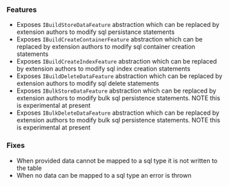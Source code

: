 ### Features
+ Exposes `IBuildStoreDataFeature` abstraction which can be replaced by extension authors to modify sql persistance statements
+ Exposes `IBuildCreateContainerFeature` abstraction which can be replaced by extension authors to modify sql container creation statements
+ Exposes `IBuildCreateIndexFeature` abstraction which can be replaced by extension authors to modify sql index creation statements
+ Exposes `IBuildDeleteDataFeature` abstraction which can be replaced by extension authors to modify sql delete statements
+ Exposes `IBulkStoreDataFeature` abstraction which can be replaced by extension authors to
modify bulk sql persistence statements. NOTE this is experimental at present
+ Exposes `IBulkDeleteDataFeature` abstraction which can be replaced by extension authors to modify bulk sql persistence statements. NOTE this is experimental at present

### Fixes
+ When provided data cannot be mapped to a sql type it is not written to the table
+ When no data can be mapped to a sql type an error is thrown
